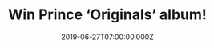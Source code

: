 ---
campaign-uuid: "c-d7f355f1-cbe7-40bf-bd7b-91e1ee4a4771"
type: "Competition"
category: "Music"
date: "2019-06-27T07:00:00.000Z"
end-date: "2019-07-27T23:59:00.000Z"
disable-form: false
is_promoted: false
has_entry_page: true
title: "Win Prince ‘Originals’ album!"
competition-description: "<p>Calling all Prince fans! We have managed to get our hands\
  \ with one copy of Prince’s brand new album including 14 unreleased tracks we are\
  \ pretty sure you won't want to miss. You’re My Love, Jungle Love, Manic Monday…\
  \ and many more.</p>\n<p>Want it? Click below for a chance to win.</p>\n"
hero-header: "Win Prince ‘Originals’ album!"
terms-confirmation: "N/A"
banner-img: "https://assets.expresslyapp.com/asset-c7e091c1-77d4-4b3d-a9b5-4c7b07bb9a49.jpg"
logo-left-href: "http://club.expressly.io"
logo-left-image: "https://assets.expresslyapp.com/asset-6b0c79d0-07a4-458f-a3ee-a8586f635e95.jpg"
logo-left-title: "Expressly Club"
bg-image-hero: "https://assets.expresslyapp.com/asset-fd52b70d-c323-45ad-9722-4cb996b9cc8a.jpg"
bg-image-first: "https://assets.expresslyapp.com/asset-4c5d80c7-13ba-4874-b795-8643c4325ae3.jpg"
section1-content: "<p>Sourced directly from Prince's vast archive of Vault recordings,\
  \ ‘Originals’ is a 15-track album featuring 14 previously unreleased recordings\
  \ that illuminates the vital, behind-the-scenes role Prince played in other artists'\
  \ careers.</p>\n<p>If you are his biggest fan, think no more and enter the form\
  \ below for a chance to win his album now!</p>\n<p>Good luck!</p>\n"
entry-title: "Win Prince ‘Originals’ album!"
entry-content: "<p>Enter the draw to win  Prince ‘Originals’ album by completing the\
  \ form below before 23:59 on the 27th of July 2019.</p>\n"
has-winner: false
prize-description: "Prince ‘Originals’ album"
special-conditions: "Multiple entries are allowed up to one every day.\r\nThis competition\
  \ is also available on:  http://www.aaa.nme.com/competitions/prince-originals-album"
country-restrictions:
- "GB"
---